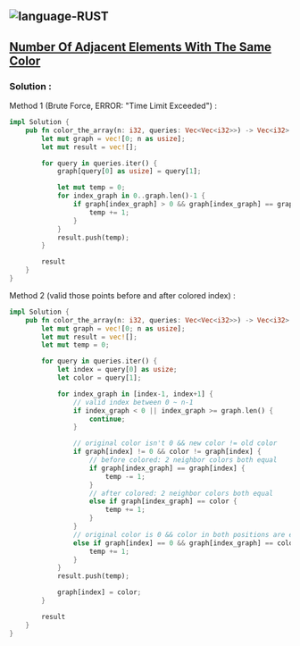 ![language-RUST](https://img.shields.io/badge/%20-RUST-8d4004?style=for-the-badge&logo=RUST)
---

## [Number Of Adjacent Elements With The Same Color](https://leetcode.com/problems/number-of-adjacent-elements-with-the-same-color)

### Solution :

Method 1 (Brute Force, ERROR: "Time Limit Exceeded") :
```rust
impl Solution {
    pub fn color_the_array(n: i32, queries: Vec<Vec<i32>>) -> Vec<i32> {
        let mut graph = vec![0; n as usize];
        let mut result = vec![];

        for query in queries.iter() {
            graph[query[0] as usize] = query[1];

            let mut temp = 0;
            for index_graph in 0..graph.len()-1 {
                if graph[index_graph] > 0 && graph[index_graph] == graph[index_graph+1] {
                    temp += 1;
                }
            }
            result.push(temp);
        }

        result
    }
}
```

Method 2 (valid those points before and after colored index) :
```rust
impl Solution {
    pub fn color_the_array(n: i32, queries: Vec<Vec<i32>>) -> Vec<i32> {
        let mut graph = vec![0; n as usize];
        let mut result = vec![];
        let mut temp = 0;

        for query in queries.iter() {
            let index = query[0] as usize;
            let color = query[1];

            for index_graph in [index-1, index+1] {
                // valid index between 0 ~ n-1
                if index_graph < 0 || index_graph >= graph.len() {
                    continue;
                }

                // original color isn't 0 && new color != old color
                if graph[index] != 0 && color != graph[index] {
                    // before colored: 2 neighbor colors both equal
                    if graph[index_graph] == graph[index] {
                        temp -= 1;
                    }
                    // after colored: 2 neighbor colors both equal
                    else if graph[index_graph] == color {
                        temp += 1;
                    }
                }
                // original color is 0 && color in both positions are equal after colored
                else if graph[index] == 0 && graph[index_graph] == color {
                    temp += 1;
                }
            }
            result.push(temp);

            graph[index] = color;
        }

        result
    }
}
```
